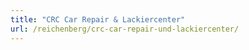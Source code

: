 ```yaml
---
title: "CRC Car Repair & Lackiercenter"
url: /reichenberg/crc-car-repair-und-lackiercenter/
---
```

